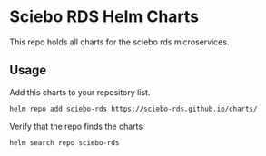 # Sciebo RDS Helm Charts

This repo holds all charts for the sciebo rds microservices.

## Usage

Add this charts to your repository list.

```bash
helm repo add sciebo-rds https://sciebo-rds.github.io/charts/
```

Verify that the repo finds the charts

```bash
helm search repo sciebo-rds
```
